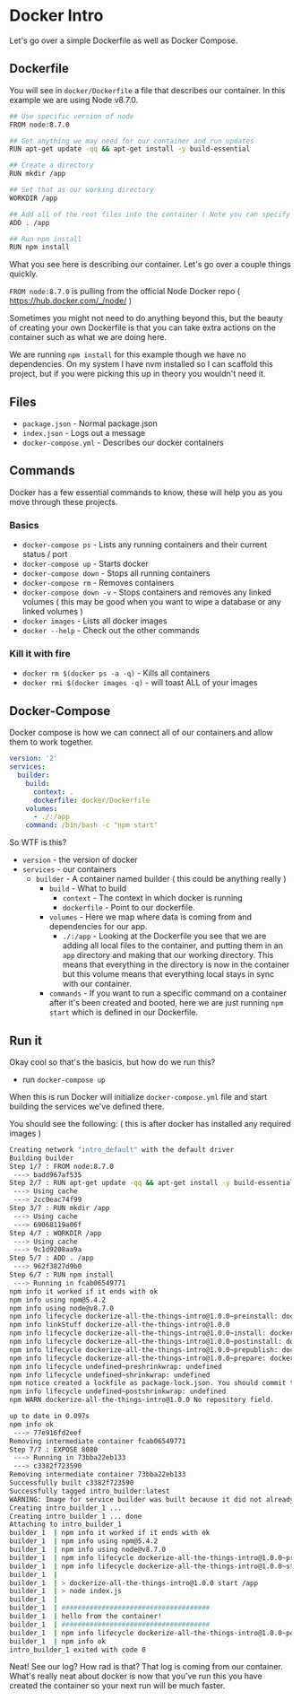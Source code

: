 # Docker Intro
Let's go over a simple Dockerfile as well as Docker Compose.

## Dockerfile
You will see in `docker/Dockerfile` a file that describes our container. In this example we are using Node v8.7.0.

```bash
## Use specific version of node
FROM node:8.7.0

## Get anything we may need for our container and run updates
RUN apt-get update -qq && apt-get install -y build-essential

## Create a directory
RUN mkdir /app

## Set that as our working directory
WORKDIR /app

## Add all of the root files into the container ( Note you can specify things vs bringing everything over )
ADD . /app

## Run npm install
RUN npm install
```

What you see here is describing our container. Let's go over a couple things quickly.

`FROM node:8.7.0` is pulling from the official Node Docker repo ( https://hub.docker.com/_/node/ )

Sometimes you might not need to do anything beyond this, but the beauty of creating your own Dockerfile is that you can take extra actions on the container such as what we are doing here.

We are running `npm install` for this example though we have no dependencies. On my system I have nvm installed so I can scaffold this project, but if you were picking this up in theory you wouldn't need it.

## Files
- `package.json` - Normal package.json
- `index.json` - Logs out a message
- `docker-compose.yml` - Describes our docker containers

## Commands
Docker has a few essential commands to know, these will help you as you move through these projects.

### Basics
- `docker-compose ps` - Lists any running containers and their current status / port 
- `docker-compose up` - Starts docker 
- `docker-compose down` - Stops all running containers
- `docker-compose rm` - Removes containers
- `docker-compose down -v` - Stops containers and removes any linked volumes ( this may be good when you want to wipe a database or any linked volumes )
- `docker images` - Lists all docker images
- `docker --help` - Check out the other commands

### Kill it with fire
- `docker rm $(docker ps -a -q)` - Kills all containers
- `docker rmi $(docker images -q)` - will toast ALL of your images

## Docker-Compose
Docker compose is how we can connect all of our containers and allow them to work together.

```yml
version: '2'
services:  
  builder:
    build:
      context: .
      dockerfile: docker/Dockerfile
    volumes:
      - ./:/app
    command: /bin/bash -c "npm start"
```

So WTF is this?
- `version` - the version of docker
- `services` - our containers
	- `builder` - A container named builder ( this could be anything really )
		- `build` - What to build
			- `context` - The context in which docker is running
			- `dockerfile` - Point to our dockerfile.
		- `volumes` - Here we map where data is coming from and dependencies for our app.
			- `./:/app` - Looking at the Dockerfile you see that we are adding all local files to the container, and putting them in an `app` directory and making that our working directory. This means that everything in the directory is now in the container but this volume means that everything local stays in sync with our container.
		- `commands` - If you want to run a specific command on a container after it's been created and booted, here we are just running `npm start` which is defined in our Dockerfile.

## Run it
Okay cool so that's the basicis, but how do we run this?
- run `docker-compose up`

When this is run Docker will initialize `docker-compose.yml` file and start building the services we've defined there.

You should see the following: ( this is after docker has installed any required images )

```bash
Creating network "intro_default" with the default driver
Building builder
Step 1/7 : FROM node:8.7.0
 ---> badd967af535
Step 2/7 : RUN apt-get update -qq && apt-get install -y build-essential
 ---> Using cache
 ---> 2cc0eac74f99
Step 3/7 : RUN mkdir /app
 ---> Using cache
 ---> 69068119a06f
Step 4/7 : WORKDIR /app
 ---> Using cache
 ---> 9c1d9208aa9a
Step 5/7 : ADD . /app
 ---> 962f3827d9b0
Step 6/7 : RUN npm install
 ---> Running in fcab06549771
npm info it worked if it ends with ok
npm info using npm@5.4.2
npm info using node@v8.7.0
npm info lifecycle dockerize-all-the-things-intro@1.0.0~preinstall: dockerize-all-the-things-intro@1.0.0
npm info linkStuff dockerize-all-the-things-intro@1.0.0
npm info lifecycle dockerize-all-the-things-intro@1.0.0~install: dockerize-all-the-things-intro@1.0.0
npm info lifecycle dockerize-all-the-things-intro@1.0.0~postinstall: dockerize-all-the-things-intro@1.0.0
npm info lifecycle dockerize-all-the-things-intro@1.0.0~prepublish: dockerize-all-the-things-intro@1.0.0
npm info lifecycle dockerize-all-the-things-intro@1.0.0~prepare: dockerize-all-the-things-intro@1.0.0
npm info lifecycle undefined~preshrinkwrap: undefined
npm info lifecycle undefined~shrinkwrap: undefined
npm notice created a lockfile as package-lock.json. You should commit this file.
npm info lifecycle undefined~postshrinkwrap: undefined
npm WARN dockerize-all-the-things-intro@1.0.0 No repository field.

up to date in 0.097s
npm info ok
 ---> 77e916fd2eef
Removing intermediate container fcab06549771
Step 7/7 : EXPOSE 8080
 ---> Running in 73bba22eb133
 ---> c3382f723590
Removing intermediate container 73bba22eb133
Successfully built c3382f723590
Successfully tagged intro_builder:latest
WARNING: Image for service builder was built because it did not already exist. To rebuild this image you must use `docker-compose build` or `docker-compose up --build`.
Creating intro_builder_1 ...
Creating intro_builder_1 ... done
Attaching to intro_builder_1
builder_1  | npm info it worked if it ends with ok
builder_1  | npm info using npm@5.4.2
builder_1  | npm info using node@v8.7.0
builder_1  | npm info lifecycle dockerize-all-the-things-intro@1.0.0~prestart: dockerize-all-the-things-intro@1.0.0
builder_1  | npm info lifecycle dockerize-all-the-things-intro@1.0.0~start: dockerize-all-the-things-intro@1.0.0
builder_1  |
builder_1  | > dockerize-all-the-things-intro@1.0.0 start /app
builder_1  | > node index.js
builder_1  |
builder_1  | #####################################
builder_1  | hello from the container!
builder_1  | #####################################
builder_1  | npm info lifecycle dockerize-all-the-things-intro@1.0.0~poststart: dockerize-all-the-things-intro@1.0.0
builder_1  | npm info ok
intro_builder_1 exited with code 0
```
Neat! See our log? How rad is that? That log is coming from our container. What's really neat about docker is now that you've run this you have created the container so your next run will be much faster.

